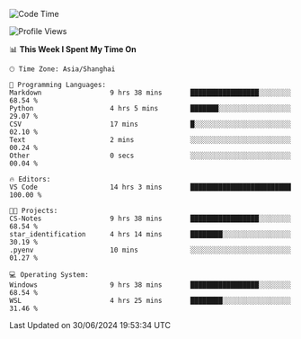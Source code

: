 <!--START_SECTION:waka-->
![Code Time](http://img.shields.io/badge/Code%20Time-1%2C816%20hrs%2013%20mins-blue)

![Profile Views](http://img.shields.io/badge/Profile%20Views-7-blue)

📊 **This Week I Spent My Time On** 

```text
🕑︎ Time Zone: Asia/Shanghai

💬 Programming Languages: 
Markdown                 9 hrs 38 mins       █████████████████░░░░░░░░   68.54 % 
Python                   4 hrs 5 mins        ███████░░░░░░░░░░░░░░░░░░   29.07 % 
CSV                      17 mins             █░░░░░░░░░░░░░░░░░░░░░░░░   02.10 % 
Text                     2 mins              ░░░░░░░░░░░░░░░░░░░░░░░░░   00.24 % 
Other                    0 secs              ░░░░░░░░░░░░░░░░░░░░░░░░░   00.04 % 

🔥 Editors: 
VS Code                  14 hrs 3 mins       █████████████████████████   100.00 % 

🐱‍💻 Projects: 
CS-Notes                 9 hrs 38 mins       █████████████████░░░░░░░░   68.54 % 
star_identification      4 hrs 14 mins       ████████░░░░░░░░░░░░░░░░░   30.19 % 
.pyenv                   10 mins             ░░░░░░░░░░░░░░░░░░░░░░░░░   01.27 % 

💻 Operating System: 
Windows                  9 hrs 38 mins       █████████████████░░░░░░░░   68.54 % 
WSL                      4 hrs 25 mins       ████████░░░░░░░░░░░░░░░░░   31.46 % 
```


 Last Updated on 30/06/2024 19:53:34 UTC
<!--END_SECTION:waka-->